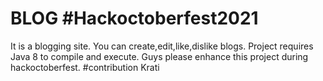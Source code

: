 # BLOG #Hackoctoberfest2021
It is a blogging site. You can create,edit,like,dislike blogs.
Project requires Java 8 to compile and execute. Guys please enhance this project during hackoctoberfest.
#contribution Krati
